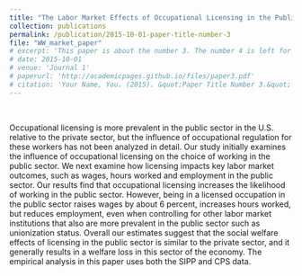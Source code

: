 ```yaml
---
title: "The Labor Market Effects of Occupational Licensing in the Public Sector"
collection: publications
permalink: /publication/2015-10-01-paper-title-number-3
file: "WW_market_paper"
# excerpt: 'This paper is about the number 3. The number 4 is left for future work.'
# date: 2015-10-01
# venue: 'Journal 1'
# paperurl: 'http://academicpages.github.io/files/paper3.pdf'
# citation: 'Your Name, You. (2015). &quot;Paper Title Number 3.&quot; <i>Journal 1</i>. 1(3).'
---
```


<br>

Occupational licensing is more prevalent in the public
sector in the U.S. relative to the private sector, but the influence
of occupational regulation for these workers has not been analyzed in
detail. Our study initially examines the influence of occupational
licensing on the choice of working in the public sector. We next
examine how licensing impacts key labor market outcomes, such as
wages, hours worked and employment in the public sector. Our results
find that occupational licensing increases the likelihood of working
in the public sector. However, being in a licensed occupation in the
public sector raises wages by about 6 percent, increases hours worked,
but reduces employment, even when controlling for other labor market
institutions that also are more prevalent in the public sector such as
unionization status. Overall our estimates suggest that the social
welfare effects of licensing in the public sector is similar to the
private sector, and it generally results in a welfare loss in this
sector of the economy. The empirical analysis in this paper uses both
the SIPP and CPS data.
